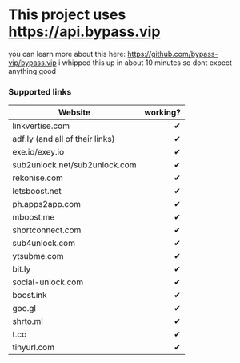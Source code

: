 # This project uses https://api.bypass.vip
you can learn more about this here: https://github.com/bypass-vip/bypass.vip
i whipped this up in about 10 minutes so dont expect anything good

### Supported links
| Website       | working?      | 
| ------------- | -------------:| 
| linkvertise.com      | ✔ | 
| adf.ly (and all of their links)      | ✔     | 
| exe.io/exey.io      | ✔     | 
| sub2unlock.net/sub2unlock.com | ✔     | 
| rekonise.com | ✔      | 
| letsboost.net | ✔      | 
| ph.apps2app.com | ✔     | 
| mboost.me | ✔     | 
| shortconnect.com | ✔     | 
| sub4unlock.com | ✔     | 
| ytsubme.com | ✔      | 
| bit.ly | ✔      | 
| social-unlock.com | ✔      | 
| boost.ink | ✔      | 
| goo.gl | ✔      | 
| shrto.ml | ✔      | 
| t.co | ✔      | 
| tinyurl.com | ✔      | 
